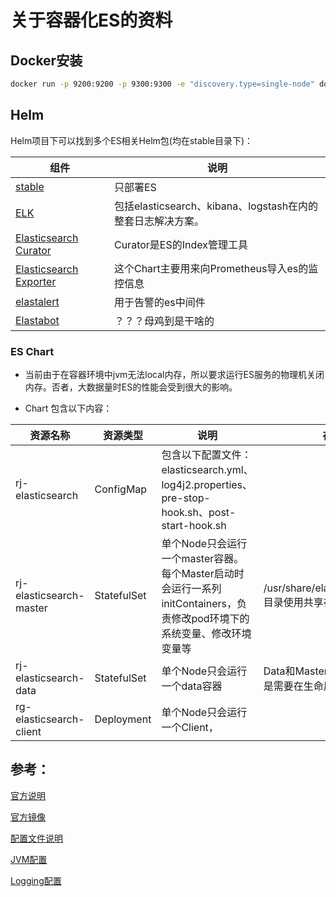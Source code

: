 # 关于容器化ES的资料

## Docker安装

```bash
docker run -p 9200:9200 -p 9300:9300 -e "discovery.type=single-node" docker.elastic.co/elasticsearch/elasticsearch:6.5.4
```
## Helm

Helm项目下可以找到多个ES相关Helm包(均在stable目录下)：

|组件|说明|
|----|----|
|[stable](https://github.com/helm/charts/tree/master/stable/elasticsearch)|只部署ES|
|[ELK](https://github.com/helm/charts/tree/master/stable/elastic-stack)|包括elasticsearch、kibana、logstash在内的整套日志解决方案。|
|[Elasticsearch Curator](https://github.com/helm/charts/tree/master/incubator/elasticsearch-curator)|Curator是ES的Index管理工具|
|[Elasticsearch Exporter](https://github.com/helm/charts/tree/master/stable/elasticsearch-exporter)|这个Chart主要用来向Prometheus导入es的监控信息|
|[elastalert](https://github.com/helm/charts/tree/master/stable/elastalert)|用于告警的es中间件|
|[Elastabot](https://github.com/helm/charts/tree/master/stable/elastabot)|？？？母鸡到是干啥的|

### ES Chart

- 当前由于在容器环境中jvm无法local内存，所以要求运行ES服务的物理机关闭内存。否者，大数据量时ES的性能会受到很大的影响。

- Chart 包含以下内容：

|资源名称|资源类型|说明|存储|
|-----|-----|-----|-----|
|rj-elasticsearch|ConfigMap|包含以下配置文件： elasticsearch.yml、log4j2.properties、pre-stop-hook.sh、post-start-hook.sh|
|rj-elasticsearch-master|StatefulSet|单个Node只会运行一个master容器。每个Master启动时会运行一系列initContainers，负责修改pod环境下的系统变量、修改环境变量等|/usr/share/elasticsearch/data目录使用共享存储|
|rj-elasticsearch-data|StatefulSet|单个Node只会运行一个data容器|Data和Master的结构类似，但是需要在生命周期中进行|
|rg-elasticsearch-client|Deployment|单个Node只会运行一个Client，||

## 参考：

[官方说明](https://www.elastic.co/guide/en/elasticsearch/reference/current/docker.html)

[官方镜像](https://www.docker.elastic.co/#)

[配置文件说明](https://www.elastic.co/guide/en/elasticsearch/reference/current/settings.html)

[JVM配置](https://www.elastic.co/guide/en/elasticsearch/reference/current/jvm-options.html)

[Logging配置](https://www.elastic.co/guide/en/elasticsearch/reference/current/logging.html#logging)